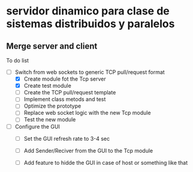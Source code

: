 # servidor dinamico para clase de sistemas distribuidos y paralelos


## Merge server and client 

To do list
- [ ] Switch from web sockets to generic TCP pull/request format
  - [x] Create module fot the Tcp server
  - [x] Create test module
  - [ ] Create the TCP pull/request template
  - [ ] Implement class metods and test
  - [ ] Optimize the prototype
  - [ ] Replace web socket logic with the new Tcp module
  - [ ] Test the new module
- [ ] Configure the GUI 
  - [ ] Set the GUI refresh rate to 3-4 sec
  - [ ] Add Sender/Reciver from the GUI to the Tcp module
  - [ ] Add feature to hidde the GUI in case of host or something like that


